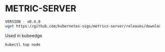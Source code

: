 # METRIC-SERVER
```bash
VERSION - v0.4.0
wget https://github.com/kubernetes-sigs/metrics-server/releases/download/v0.4.0/components.yaml -O deploy.yaml
```
Used in kubeedge
```bash
kubectl top node
```
